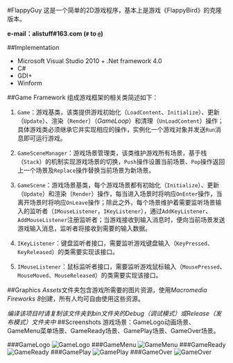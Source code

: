 #FlappyGuy
这是一个简单的2D游戏程序，基本上是游戏《FlappyBird》的克隆版本。

**e-mail：alistuff#163.com (`#` to `@`)**

##Implementation
* Microsoft Visual Studio 2010 + .Net framework 4.0
* C#
* GDI+
* Winform

##Game Framework
组成游戏框架的相关类简述如下：

1. `Game`：游戏基类，该类提供游戏初始化（`LoadContent`、`Initialize`）、更新（`Update`）、渲染（`Render`）（*GameLoop*）和清理（`UnLoadContent`）操作；具体游戏类必须继承它并实现相应的操作，实例化一个游戏对象并发送`Run`消息即可运行游戏。

2. `GameSceneManager`：游戏场景管理类，该类维护游戏所有场景，基于栈（`Stack`）的机制实现游戏场景的切换，`Push`操作设置当前场景、`Pop`操作返回上一个场景及`Replace`操作替换当前场景为新场景。

3. `GameScene`：游戏场景基类，每个游戏场景都有初始化（`Initialize`）、更新（`Update`）和渲染（`Render`）操作，每当进入场景时将响应`OnEnter`操作，当离开场景时将响应`OnLeave`操作；除此之外，每个场景维护着需要监听场景输入的监听者（`IMouseListener`，`IKeyListener`），通过`AddKeyListener`、`AddMouseListener`注册监听者；当游戏接收到输入消息时，便向当前场景发送游戏输入消息，监听者将接收到需要的输入数据。

4. `IKeyListener`：键盘监听者接口，需要监听游戏键盘输入（`KeyPressed`、`KeyReleased`）的类需要实现该接口。

5. `IMouseListener`：鼠标监听者接口，需要监听游戏鼠标输入（`MousePressed`、`MouseMoved`、`MouseReleased`）的类需要实现该接口。

##Graphics
*Assets*文件夹包含游戏所需要的图片资源，使用*Macromedia Fireworks 8*创建，所有人均可自由使用这些资源。

*编译该项目时请复制该文件夹到bin文件夹的Debug（调试模式）或Release（发布模式）文件夹中*
##Screenshots
游戏场景：GameLogo动画场景、GameMenu菜单场景、GameReady场景、GamePlay场景、GameOver场景。

###GameLogo
![GameLogo](http://alistuff.com/usr/uploads/2014/07/3324034681.png "GameLogo")
###GameMenu
![GameMenu](http://alistuff.com/usr/uploads/2014/07/2683706080.png "GameMenu")
###GameReady
![GameReady](http://alistuff.com/usr/uploads/2014/07/1526530366.png "GameReady")
###GamePlay
![GamePlay](http://alistuff.com/usr/uploads/2014/07/4152560611.png "GamePlay")
###GameOver
![GameOver](http://alistuff.com/usr/uploads/2014/07/1980618891.png "GameOver")

